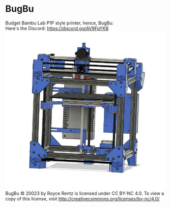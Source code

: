 # BugBu
Budget Bambu Lab P1P style printer, hence, BugBu:  
Here's the Discord: https://discord.gg/AV9FpYKB
![Alt text](Images/Front.jpg)
 BugBu © 20023 by Royce Rentz is licensed under CC BY-NC 4.0. To view a copy of this license, visit http://creativecommons.org/licenses/by-nc/4.0/
